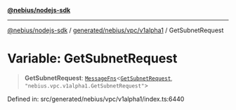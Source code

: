 [**@nebius/nodejs-sdk**](../../../../../README.md)

---

[@nebius/nodejs-sdk](../../../../../README.md) / [generated/nebius/vpc/v1alpha1](../README.md) / GetSubnetRequest

# Variable: GetSubnetRequest

> **GetSubnetRequest**: [`MessageFns`](../../../../../runtime/protos/core/interfaces/MessageFns.md)\<[`GetSubnetRequest`](../interfaces/GetSubnetRequest.md), `"nebius.vpc.v1alpha1.GetSubnetRequest"`\>

Defined in: src/generated/nebius/vpc/v1alpha1/index.ts:6440

